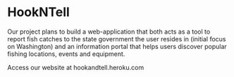 # HookNTell
Our project plans to build a web-application that both acts as a tool to report fish catches to the state government the user resides in (initial focus on Washington) and an information portal that helps users discover popular fishing locations, events and equipment.

Access our website at hookandtell.heroku.com

